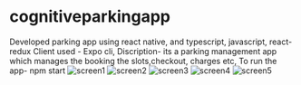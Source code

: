 # cognitiveparkingapp
Developed parking app using react native, and typescript, javascript, react-redux
Client used - Expo cli, 
Discription- its a parking management app which manages the booking the slots,checkout, charges etc, 
To run the app- npm start
![screen1](https://user-images.githubusercontent.com/94665621/196772847-c16500a3-15be-4b6b-b829-d933b6a475f9.jpeg)
![screen2](https://user-images.githubusercontent.com/94665621/196772854-8916e6fd-c8dd-436e-9909-a07d8149ef0a.jpeg)
![screen3](https://user-images.githubusercontent.com/94665621/196772887-b9428184-c0ae-432e-a387-27a576de2863.jpeg)
![screen4](https://user-images.githubusercontent.com/94665621/196772906-ca211fd9-8297-4a55-9d1c-be7c7a747ee4.jpeg)
![screen5](https://user-images.githubusercontent.com/94665621/196772931-8a612f5c-7b65-423c-b157-1e366bf4b167.jpeg)
